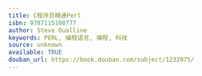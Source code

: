 ```yaml
---
title: C程序员精通Perl
isbn: 9787115108777
author: Steve Oualline
keywords: PERL, 编程语言, 编程, 科技
source: unknown
available: TRUE
douban_url: https://book.douban.com/subject/1232075/
---
```

